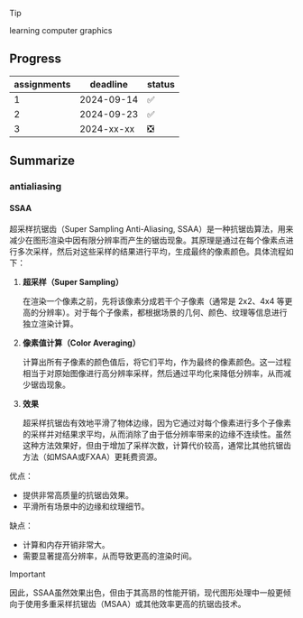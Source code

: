 > [!TIP]
> learning computer graphics

## Progress

|assignments|deadline|status|
|---|---|---|
|1|2024-09-14|:white_check_mark:|
|2|2024-09-23|:white_check_mark:|
|3|2024-xx-xx|:negative_squared_cross_mark:|


## Summarize

### antialiasing

#### SSAA

超采样抗锯齿（Super Sampling Anti-Aliasing, SSAA）是一种抗锯齿算法，用来减少在图形渲染中因有限分辨率而产生的锯齿现象。其原理是通过在每个像素点进行多次采样，然后对这些采样的结果进行平均，生成最终的像素颜色。具体流程如下：

1. **超采样（Super Sampling）**
   
   在渲染一个像素之前，先将该像素分成若干个子像素（通常是 2x2、4x4 等更高的分辨率）。对于每个子像素，都根据场景的几何、颜色、纹理等信息进行独立渲染计算。

2. **像素值计算（Color Averaging）**
   
   计算出所有子像素的颜色值后，将它们平均，作为最终的像素颜色。这一过程相当于对原始图像进行高分辨率采样，然后通过平均化来降低分辨率，从而减少锯齿现象。

3. **效果**
   
   超采样抗锯齿有效地平滑了物体边缘，因为它通过对每个像素进行多个子像素的采样并对结果求平均，从而消除了由于低分辨率带来的边缘不连续性。虽然这种方法效果好，但由于增加了采样次数，计算代价较高，通常比其他抗锯齿方法（如MSAA或FXAA）更耗费资源。

优点：
   - 提供非常高质量的抗锯齿效果。
   - 平滑所有场景中的边缘和纹理细节。

缺点：
   - 计算和内存开销非常大。
   - 需要显著提高分辨率，从而导致更高的渲染时间。

> [!IMPORTANT]
> 因此，SSAA虽然效果出色，但由于其高昂的性能开销，现代图形处理中一般更倾向于使用多重采样抗锯齿（MSAA）或其他效率更高的抗锯齿技术。

